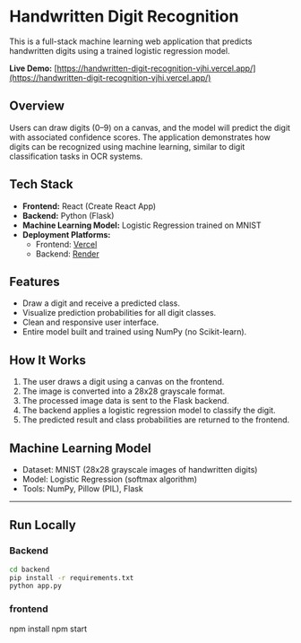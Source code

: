 # Handwritten Digit Recognition

This is a full-stack machine learning web application that predicts handwritten digits using a trained logistic regression model.

**Live Demo:** [https://handwritten-digit-recognition-vjhi.vercel.app/](https://handwritten-digit-recognition-vjhi.vercel.app/)

## Overview

Users can draw digits (0–9) on a canvas, and the model will predict the digit with associated confidence scores. The application demonstrates how digits can be recognized using machine learning, similar to digit classification tasks in OCR systems.

## Tech Stack

- **Frontend:** React (Create React App)
- **Backend:** Python (Flask)
- **Machine Learning Model:** Logistic Regression trained on MNIST
- **Deployment Platforms:**
  - Frontend: [Vercel](https://vercel.com)
  - Backend: [Render](https://render.com)

## Features

- Draw a digit and receive a predicted class.
- Visualize prediction probabilities for all digit classes.
- Clean and responsive user interface.
- Entire model built and trained using NumPy (no Scikit-learn).

## How It Works

1. The user draws a digit using a canvas on the frontend.
2. The image is converted into a 28x28 grayscale format.
3. The processed image data is sent to the Flask backend.
4. The backend applies a logistic regression model to classify the digit.
5. The predicted result and class probabilities are returned to the frontend.

## Machine Learning Model

- Dataset: MNIST (28x28 grayscale images of handwritten digits)
- Model:  Logistic Regression (softmax algorithm)
- Tools: NumPy, Pillow (PIL), Flask
---

## Run Locally

### Backend

```bash
cd backend
pip install -r requirements.txt
python app.py
```

### frontend
npm install
npm start


